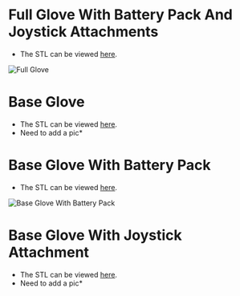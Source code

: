 # Full Glove With Battery Pack And Joystick Attachments
* The STL can be viewed [here](https://github.com/TjadenWright/VR-Glove/blob/main/Hardware/3D%20Print/STLs/Full%20Glove/fullGlove%20v1.stl).
<img src="https://github.com/TjadenWright/VR-Glove/blob/main/Images/FrontViewOfFullGlove.png" alt="Full Glove" title="Full Glove" />

# Base Glove
* The STL can be viewed [here](https://github.com/TjadenWright/VR-Glove/blob/main/Hardware/3D%20Print/STLs/Base%20Glove/baseGlove%20v1.stl).
* Need to add a pic*

# Base Glove With Battery Pack
* The STL can be viewed [here](https://github.com/TjadenWright/VR-Glove/blob/main/Hardware/3D%20Print/STLs/Base%20Glove%20+%20Battery%20Pack/baseGloveAndBatteryPack%20v1.stl).
<img src="https://github.com/TjadenWright/VR-Glove/blob/main/Images/FrontViewOfBaseGloveAndBatteryPack.png" alt="Base Glove With Battery Pack" title="Base Glove With Battery Pack" />

# Base Glove With Joystick Attachment
* The STL can be viewed [here](https://github.com/TjadenWright/VR-Glove/blob/main/Hardware/3D%20Print/STLs/Base%20Glove%20+%20Joystick/baseGloveAndJoystick%20v1.stl).
* Need to add a pic*